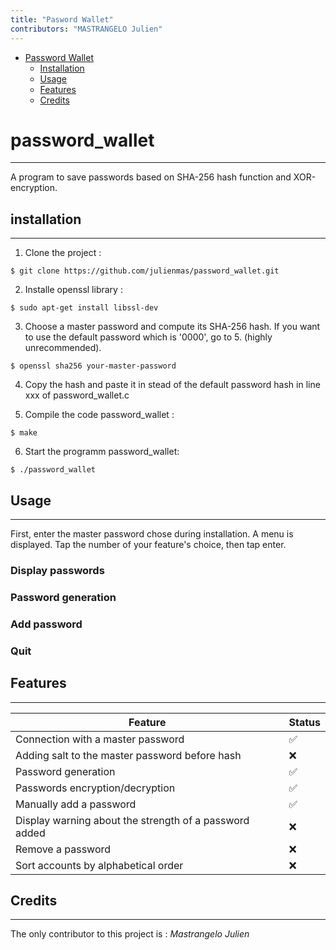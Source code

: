 ```yaml
---
title: "Pasword Wallet"
contributors: "MASTRANGELO Julien"
---
```


- [Password Wallet](#password_wallet)
    - [Installation](#installation)
    - [Usage](#usage)
    - [Features](#Features)
    - [Credits](#Credits)


# password_wallet

---

A program to save passwords based on SHA-256 hash function and XOR-encryption.

## installation

---

1. Clone the project :

```
$ git clone https://github.com/julienmas/password_wallet.git
```

2. Installe openssl library : 
```
$ sudo apt-get install libssl-dev
```
3. Choose a master password and compute its SHA-256 hash. If you want to use the default password which is '0000', go to 5. (highly unrecommended).

```
$ openssl sha256 your-master-password
```
4. Copy the hash and paste it in stead of the default password hash in line xxx of password_wallet.c

5. Compile the code password_wallet :

```
$ make
```

6. Start the programm password_wallet:

```
$ ./password_wallet
```

## Usage

---

First, enter the master password chose during installation.
A menu is displayed. Tap the number of your feature's choice, then tap enter.

### Display passwords
### Password generation
### Add password
### Quit

## Features

---

| Feature                                        | Status |
| ---------------------------------------------- | ------ |
| Connection with a master password              | ✅     |
| Adding salt to the master password before hash | ❌     |
| Password generation                            | ✅     |
| Passwords encryption/decryption                | ✅     |
| Manually add a password                        | ✅     |
| Display warning about the strength of a password added | ❌      |
| Remove a password                              | ❌      |
| Sort accounts by alphabetical order            | ❌      |


## Credits

***

The only contributor to this project is :
*Mastrangelo Julien*

<!-- thank people for reviewing the project -->